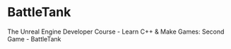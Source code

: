 # BattleTank
The Unreal Engine Developer Course - Learn C++ &amp; Make Games: Second Game - BattleTank
